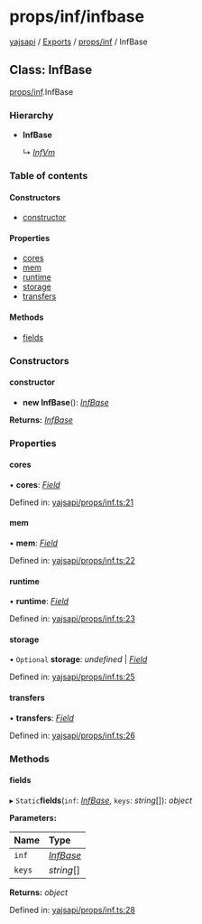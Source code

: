 # props/inf/infbase

[yajsapi](https://github.com/golemfactory/yagna-docs/tree/9699eb3e934dbc2c15063c37bc7a317a2c47fef4/yajsapi/README.md) / [Exports](https://github.com/golemfactory/yagna-docs/tree/9699eb3e934dbc2c15063c37bc7a317a2c47fef4/yajsapi/modules.md) / [props/inf](../yajsapi-2/props_inf.md) / InfBase

## Class: InfBase

[props/inf](../yajsapi-2/props_inf.md).InfBase

### Hierarchy

* **InfBase**

  ↳ [_InfVm_](props_inf.infvm.md)

### Table of contents

#### Constructors

* [constructor](props_inf.infbase.md#constructor)

#### Properties

* [cores](props_inf.infbase.md#cores)
* [mem](props_inf.infbase.md#mem)
* [runtime](props_inf.infbase.md#runtime)
* [storage](props_inf.infbase.md#storage)
* [transfers](props_inf.infbase.md#transfers)

#### Methods

* [fields](props_inf.infbase.md#fields)

### Constructors

#### constructor

+ **new InfBase**\(\): [_InfBase_](props_inf.infbase.md)

**Returns:** [_InfBase_](props_inf.infbase.md)

### Properties

#### cores

• **cores**: [_Field_](props_base.field.md)

Defined in: [yajsapi/props/inf.ts:21](https://github.com/golemfactory/yajsapi/blob/0a8d8c8/yajsapi/props/inf.ts#L21)

#### mem

• **mem**: [_Field_](props_base.field.md)

Defined in: [yajsapi/props/inf.ts:22](https://github.com/golemfactory/yajsapi/blob/0a8d8c8/yajsapi/props/inf.ts#L22)

#### runtime

• **runtime**: [_Field_](props_base.field.md)

Defined in: [yajsapi/props/inf.ts:23](https://github.com/golemfactory/yajsapi/blob/0a8d8c8/yajsapi/props/inf.ts#L23)

#### storage

• `Optional` **storage**: _undefined_ \| [_Field_](props_base.field.md)

Defined in: [yajsapi/props/inf.ts:25](https://github.com/golemfactory/yajsapi/blob/0a8d8c8/yajsapi/props/inf.ts#L25)

#### transfers

• **transfers**: [_Field_](props_base.field.md)

Defined in: [yajsapi/props/inf.ts:26](https://github.com/golemfactory/yajsapi/blob/0a8d8c8/yajsapi/props/inf.ts#L26)

### Methods

#### fields

▸ `Static`**fields**\(`inf`: [_InfBase_](props_inf.infbase.md), `keys`: _string_\[\]\): _object_

**Parameters:**

| Name | Type |
| :--- | :--- |
| `inf` | [_InfBase_](props_inf.infbase.md) |
| `keys` | _string_\[\] |

**Returns:** _object_

Defined in: [yajsapi/props/inf.ts:28](https://github.com/golemfactory/yajsapi/blob/0a8d8c8/yajsapi/props/inf.ts#L28)

